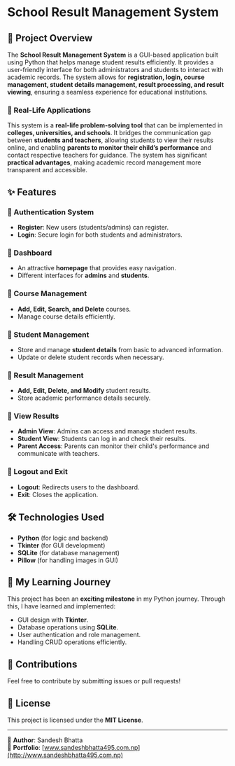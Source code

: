 # School Result Management System

## 📌 Project Overview

The **School Result Management System** is a GUI-based application built using Python that helps manage student results efficiently. It provides a user-friendly interface for both administrators and students to interact with academic records. The system allows for **registration, login, course management, student details management, result processing, and result viewing**, ensuring a seamless experience for educational institutions.

### 🌟 Real-Life Applications

This system is a **real-life problem-solving tool** that can be implemented in **colleges, universities, and schools**. It bridges the communication gap between **students and teachers**, allowing students to view their results online, and enabling **parents to monitor their child’s performance** and contact respective teachers for guidance. The system has significant **practical advantages**, making academic record management more transparent and accessible.

## ✨ Features

### 🔹 Authentication System

- **Register**: New users (students/admins) can register.
- **Login**: Secure login for both students and administrators.

### 🔹 Dashboard

- An attractive **homepage** that provides easy navigation.
- Different interfaces for **admins** and **students**.

### 🔹 Course Management

- **Add, Edit, Search, and Delete** courses.
- Manage course details efficiently.

### 🔹 Student Management

- Store and manage **student details** from basic to advanced information.
- Update or delete student records when necessary.

### 🔹 Result Management

- **Add, Edit, Delete, and Modify** student results.
- Store academic performance details securely.

### 🔹 View Results

- **Admin View**: Admins can access and manage student results.
- **Student View**: Students can log in and check their results.
- **Parent Access**: Parents can monitor their child's performance and communicate with teachers.

### 🔹 Logout and Exit

- **Logout**: Redirects users to the dashboard.
- **Exit**: Closes the application.

## 🛠️ Technologies Used

- **Python** (for logic and backend)
- **Tkinter** (for GUI development)
- **SQLite** (for database management)
- **Pillow** (for handling images in GUI)

## 📖 My Learning Journey

This project has been an **exciting milestone** in my Python journey. Through this, I have learned and implemented:

- GUI design with **Tkinter**.
- Database operations using **SQLite**.
- User authentication and role management.
- Handling CRUD operations efficiently.

## 📩 Contributions

Feel free to contribute by submitting issues or pull requests!

## 📜 License

This project is licensed under the **MIT License**.

---

📌 **Author**: Sandesh Bhatta \
📌 **Portfolio**: [www.sandeshbhatta495.com.np](http://www.sandeshbhatta495.com.np)



